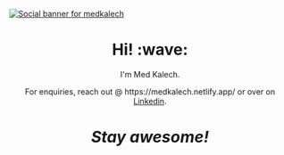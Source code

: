 [![Social banner for medkalech](https://github.com/jh3y/jh3y/raw/master/assets/header-banner--optimized.svg)](https://jhey.dev)
<h1 align='center'> Hi! :wave:</h1>
<p align='center'>
I'm Med Kalech.
</p>
<p align='center'>For enquiries, reach out @ https://medkalech.netlify.app/ or over on <a href="https://www.linkedin.com/in/mohamed-kalech/">Linkedin</a>.</p>

<h1 align='center'><i>Stay awesome!</i></h1>
